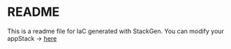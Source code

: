 # README
This is a readme file for IaC generated with StackGen.
You can modify your appStack -> [here](http://main.dev.stackgen.com/appstacks/d1834040-adaf-4714-b78a-3cddf6acbd4d)
